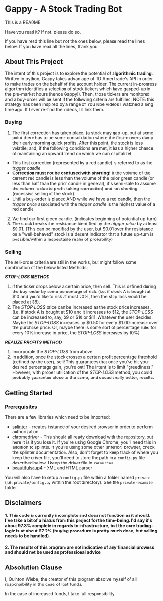 # Gappy - A Stock Trading Bot
This is a README

Have you read it?
If not, please do so.

If you have read this line but not the ones below, please read the lines below.
If you have read all the lines, thank you!

## About This Project
The intent of this project is to explore the potential of **algorithmic trading**.  Written in python, Gappy takes advantage of TD Ameritrade's API in order to make trades on the behalf of the account holder.  The current in-progress algorithm identifies a selection of stock tickers which have gapped-up in the pre-market hours (hence Gappy!).  Then, those tickers are monitored and a buy-order will be sent if the following criteria are fulfilled.  NOTE: this strategy has been inspired by a range of YouTube videos I watched a long time ago.  If I ever re-find the videos, I'll link them.

### Buying
1. The first correction has taken place.  (a stock may gap-up, but at some point there has to be some consolidation where the first-movers dump their early morning quick profits.  After this point, the stock is less volatile; and, if the following conditions are met, it has a higher chance of maintaining an upward trend on which we can capitalize)
  - This first correction (represented by a red candle) is referred to as the _trigger candle_
  - **Correction must not be confused with shorting!**  If the volume of the current red candle is less than the volume of the prior green candle (or less than half than the prior candle in general), it's semi-safe to assume the volume is due to profit-taking (correction) and not shorting (excessive selling of the stock).
  - Until a buy-order is placed AND while we have a red candle, then the _trigger price_ associated with the _trigger candle_ is the highest value of a red candle
2. We find our first green candle.  (indicates beginning of potential up-turn)
3. The stock breaks the resistance identified by the _trigger price_ by at least $0.01.  (This can be modified by the user, but $0.01 over the resistance on a "well-behaved" stock is a decent indicator that a future up-turn is possible/within a respectable realm of probability)

### Selling

The sell-order criteria are still in the works, but might follow some combination of the below listed Methods:

***STOP-LOSS METHOD***
1. if the ticker drops below a certain price, then sell.  This is defined during the buy-order by some percentage of risk.  (i.e. if stock A is bought at $10 and you'd like to risk at most 20%, then the stop loss would be placed at $8).
2. The _STOP-LOSS_ price can be increased as the stock price increases.  (i.e. if stock A is bought at $10 and it increases to $12, the _STOP-LOSS_ can be increased to, say, $9 or $10 or $11.  Whatever the user decides.  Maybe the _STOP-LOSS_ increases by $0.50 for every $1.00 increase over the purchase price.  Or, maybe there is some sort of percentage rule: for every 10% increase in price, the _STOP-LOSS_ increases by 10%)

***REALIZE PROFITS METHOD***
1. Incorporate the _STOP-LOSS_ from above.
2. In addition, once the stock crosses a certain profit percentage threshold (defined by the user), sell!  This guarantees that once you've hit your desired percentage gain, you're out!  The intent is to limit "greediness."  However, with proper utilization of the _STOP-LOSS_ method, you could probably guarantee close to the same, and occasionally better, results.


## Getting Started
### Prerequisites
There are a few libraries which need to be imported:
* [splinter](https://splinter.readthedocs.io/en/latest/install.html) - creates instance of your desired browser in order to perform authorization
* [chromedriver](https://chromedriver.chromium.org/getting-started) - This should all ready download with the repository, but here it is if you lose it.  If you're using Google Chrome, you'll need this in addition to splinter.  If you're using some other (inferior) browser, check the splinter documentation.  Also, don't forget to keep track of where you keep the driver file, you'll need to store the path in a `config.py` file described below.  I keep the driver file in `resources`.
* [beautifulsoup4](https://pypi.org/project/beautifulsoup4/) - XML and HTML parser

You will also have to setup a `config.py` file within a folder named `private` (i.e. `private/config.py` within the root directory).  See the `private-example` folder.

## Disclaimers

#### 1. This code is currently incomplete and does not function as it should.  I've take a bit of a hiatus from this project for the time-being.  I'd say it's about 97.3% complete in regards to infrastructure, but the core trading-logic is at about 67.2% (buying procedure is pretty much done, but selling needs to be handled).

#### 2. The results of this program are not indicative of any financial prowess and should not be used as professional advice


## Absolution Clause
I, Quinton Wiebe, the creator of this program absolve myself of all responsibility in the case of lost funds.

In the case of increased funds, I take full responsibility
